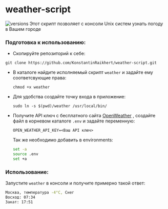 # weather-script

![versions](https://img.shields.io/badge/python-3.9%20%7C%203.10-blue)
Этот скрипт позволяет с консоли Unix систем узнать погоду в Вашем городе

### Подготовка к использованию:

* Скопируйте репозиторий к себе:

`git clone https://github.com/KonstantinRaikhert/weather-script.git`

* В каталоге найдите исполняемый скрипт `weather` и задайте ему соответсвующие права:

  `chmod +x weather`

* Для удобства создайте точку входа в приложение:

  `sudo ln -s $(pwd)/weather /usr/local/bin/`

* Получите API ключ с бесплатного сайта [OpenWeather](https://openweathermap.org/) , создайте файл в корневом каталоге `.env` и задайте переменную:

  `OPEN_WEATHER_API_KEY=<Ваш API ключ>`

  Так же необходимо добавить в environments:
  
  ```bash
  set -a
  source .env
  set +a
  ```

### Использование:

Запустите `weather` в консоли и получите примерно такой ответ:

```bash
Москва, температура -4°C, Снег
Восход: 07:34
Закат: 17:51
```
